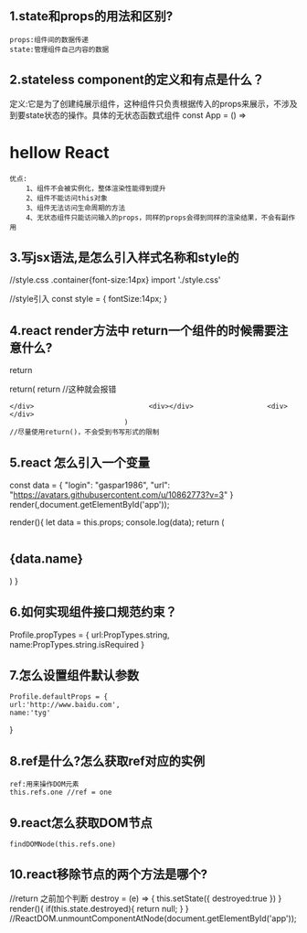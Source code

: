 ## 1.state和props的用法和区别?
    props:组件间的数据传递
	state:管理组件自己内容的数据

## 2.stateless component的定义和有点是什么？
定义:它是为了创建纯展示组件，这种组件只负责根据传入的props来展示，不涉及到要state状态的操作。具体的无状态函数式组件
	const App = () => <h1>hellow React</h1>

	优点:
		1、组件不会被实例化，整体渲染性能得到提升
		2、组件不能访问this对象
		3、组件无法访问生命周期的方法
		4、无状态组件只能访问输入的props，同样的props会得到同样的渲染结果，不会有副作用

## 3.写jsx语法,是怎么引入样式名称和style的
//style.css .container{font-size:14px}
	import './style.css'
	<div className=container></div>
	//style引入
	const style = {
		fontSize:14px;
	}
	<div style={style}></div>

## 4.react render方法中 return一个组件的时候需要注意什么?
   return <div> 				return(                        return //这种就会报错

	</div>							  <div></div>	               <div></div>
								)
	//尽量使用return()，不会受到书写形式的限制

## 5.react 怎么引入一个变量
 const data = {
 "login": "gaspar1986",
  "url": "https://avatars.githubusercontent.com/u/10862773?v=3"
}
render(<Profile name={data.login} url={data.url}/>,document.getElementById('app'));

render(){
		let data = this.props;
		console.log(data);
		return (
			<div>
				<img src={data.url} alt=""/>
				<h2>{data.name}</h2>
			</div>
		)
	}

## 6.如何实现组件接口规范约束？
Profile.propTypes = {
	url:PropTypes.string,
	name:PropTypes.string.isRequired
}

## 7.怎么设置组件默认参数
	Profile.defaultProps = {
	url:'http://www.baidu.com',
	name:'tyg'
}

## 8.ref是什么?怎么获取ref对应的实例
    ref:用来操作DOM元素
	this.refs.one //ref = one

## 9.react怎么获取DOM节点
    findDOMNode(this.refs.one)

## 10.react移除节点的两个方法是哪个?
//return 之前加个判断
	destroy = (e) => {
		this.setState({
			destroyed:true
		})
	}
	render(){
		if(this.state.destroyed){
			return null;
		}
	}
//ReactDOM.unmountComponentAtNode(document.getElementById('app'));

